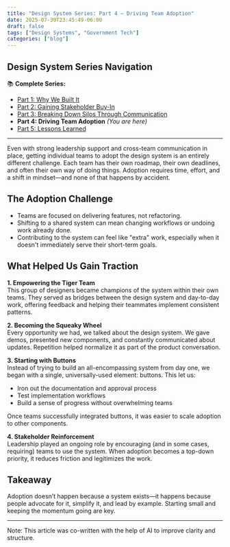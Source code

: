 ```yaml
---
title: "Design System Series: Part 4 – Driving Team Adoption"
date: 2025-07-30T23:45:49-06:00
draft: false
tags: ["Design Systems", "Government Tech"]
categories: ["blog"]
--- 
```


## Design System Series Navigation

📚 **Complete Series:**
- [Part 1: Why We Built It](../design-system-series-part1-why-we-built-government-website/)
- [Part 2: Gaining Stakeholder Buy-In](../design-system-series-part2-gaining-stakeholder-buy-in-government/)
- [Part 3: Breaking Down Silos Through Communication](../design-system-series-part3-breaking-silos-team-communication/)
- **Part 4: Driving Team Adoption** *(You are here)*
- [Part 5: Lessons Learned](../design-system-series-part5-lessons-learned-starting-design-system/)

---

Even with strong leadership support and cross-team communication in place, getting individual teams to adopt the design system is an entirely different challenge. Each team has their own roadmap, their own deadlines, and often their own way of doing things. Adoption requires time, effort, and a shift in mindset—and none of that happens by accident.

## The Adoption Challenge

- Teams are focused on delivering features, not refactoring.
- Shifting to a shared system can mean changing workflows or undoing work already done.
- Contributing to the system can feel like "extra" work, especially when it doesn't immediately serve their short-term goals.

## What Helped Us Gain Traction

**1. Empowering the Tiger Team**  
This group of designers became champions of the system within their own teams. They served as bridges between the design system and day-to-day work, offering feedback and helping their teammates implement consistent patterns.

**2. Becoming the Squeaky Wheel**  
Every opportunity we had, we talked about the design system. We gave demos, presented new components, and constantly communicated about updates. Repetition helped normalize it as part of the product conversation.

**3. Starting with Buttons**  
Instead of trying to build an all-encompassing system from day one, we began with a single, universally-used element: buttons. This let us:
- Iron out the documentation and approval process
- Test implementation workflows
- Build a sense of progress without overwhelming teams

Once teams successfully integrated buttons, it was easier to scale adoption to other components.

**4. Stakeholder Reinforcement**  
Leadership played an ongoing role by encouraging (and in some cases, requiring) teams to use the system. When adoption becomes a top-down priority, it reduces friction and legitimizes the work.

## Takeaway

Adoption doesn’t happen because a system exists—it happens because people advocate for it, simplify it, and lead by example. Starting small and keeping the momentum going are key.

---

Note: This article was co-written with the help of AI to improve clarity and structure.
